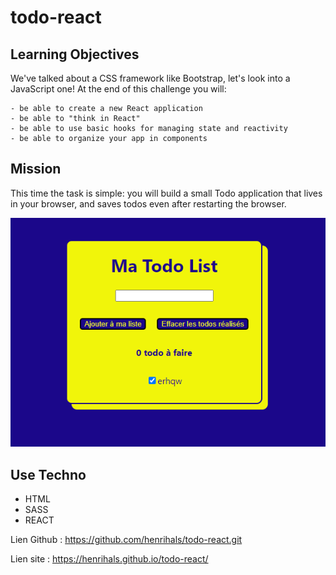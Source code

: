 # todo-react

## Learning Objectives

We've talked about a CSS framework like Bootstrap, let's look into a JavaScript one! At the end of this challenge you will:

    - be able to create a new React application
    - be able to "think in React"
    - be able to use basic hooks for managing state and reactivity
    - be able to organize your app in components
  
## Mission

This time the task is simple: you will build a small Todo application that lives in your browser, and saves todos even after restarting the browser.

![My image](./image/image-site.png)

## Use Techno

 - HTML
 - SASS
 - REACT

Lien Github : https://github.com/henrihals/todo-react.git

Lien site : https://henrihals.github.io/todo-react/